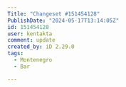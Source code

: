 ```yaml
---
Title: "Changeset #151454128"
PublishDate: "2024-05-17T13:14:05Z"
id: 151454128
user: kentakta
comment: update
created_by: iD 2.29.0
tags:
  - Montenegro
  - Bar

---
```

